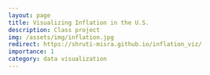 ```yaml
---
layout: page
title: Visualizing Inflation in the U.S.
description: Class project
img: /assets/img/inflation.jpg
redirect: https://shruti-misra.github.io/inflation_viz/
importance: 1
category: data visualization
---
```


